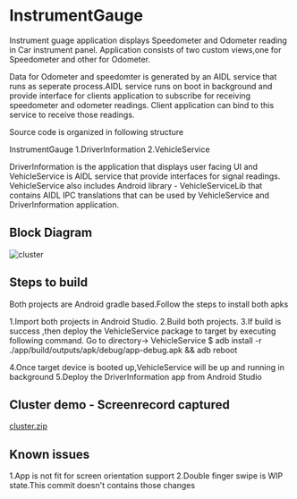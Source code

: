 # InstrumentGauge

Instrument guage application displays Speedometer and Odometer reading in Car instrument panel.
Application consists of two custom views,one for Speedometer and other for Odometer.

Data for Odometer and speedomter is generated by an AIDL service that runs as seperate process.AIDL service runs on boot in background and provide interface for 
clients application to subscribe for receiving speedometer and odometer readings.
Client application can bind to this service to receive those readings.

Source code is organized in following structure

InstrumentGauge
1.DriverInformation
2.VehicleService

DriverInformation is the application that displays user facing UI and VehicleService is AIDL service that provide interfaces for signal readings.
VehicleService also includes Android library - VehicleServiceLib that contains AIDL IPC translations that can be used by VehicleService and DriverInformation application.

## Block Diagram

![cluster](https://user-images.githubusercontent.com/20403980/90974203-40b14280-e529-11ea-8a90-77391d442c0f.png)

## Steps to build

Both projects are Android gradle based.Follow the steps to install both apks

1.Import both projects in Android Studio.
2.Build both projects.
3.If build is success ,then deploy the VehicleService package to target by executing following command.
  Go to directory-> VehicleService
  $ adb install -r ./app/build/outputs/apk/debug/app-debug.apk && adb reboot
  
 4.Once target device is booted up,VehicleService will be up and running in background
 5.Deploy the DriverInformation app from Android Studio
 
 ## Cluster demo - Screenrecord captured
 [cluster.zip](https://github.com/RenjithRajagopal89/InstrumentGauge/files/5109028/cluster.zip)
 
 ## Known issues
 1.App is not fit for screen orientation support
 2.Double finger swipe is WIP state.This commit doesn't contains those changes
 

